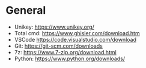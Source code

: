 # General
* Unikey: https://www.unikey.org/
* Total cmd: https://www.ghisler.com/download.htm
* VSCode https://code.visualstudio.com/download
* Git: https://git-scm.com/downloads
* 7z: https://www.7-zip.org/download.html
* Python: https://www.python.org/downloads/
